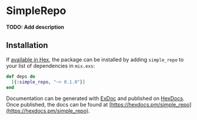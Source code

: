 # SimpleRepo

**TODO: Add description**

## Installation

If [available in Hex](https://hex.pm/docs/publish), the package can be installed
by adding `simple_repo` to your list of dependencies in `mix.exs`:

```elixir
def deps do
  [{:simple_repo, "~> 0.1.0"}]
end
```

Documentation can be generated with [ExDoc](https://github.com/elixir-lang/ex_doc)
and published on [HexDocs](https://hexdocs.pm). Once published, the docs can
be found at [https://hexdocs.pm/simple_repo](https://hexdocs.pm/simple_repo).

